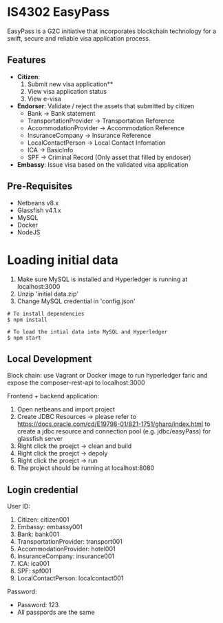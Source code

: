 # IS4302 EasyPass 

EasyPass is a G2C initiative that incorporates blockchain technology for a swift, secure and reliable visa application process.

## Features
- **Citizen**: 
    1. Submit new visa application**
    2. View visa application status
    3. View e-visa
- **Endorser**: Validate / reject the assets that submitted by citizen
    - Bank -> Bank statement
    - TransportationProvider -> Transportation Reference
    - AccommodationProvider -> Accommodation Reference 
    - InsuranceCompany -> Insurance Reference
    - LocalContactPerson -> Local Contact Infomation
    - ICA -> BasicInfo
    - SPF -> Criminal Record (Only asset that filled by endoser)
- **Embassy**: Issue visa based on the validated visa application

## Pre-Requisites
* Netbeans v8.x 
* Glassfish v4.1.x 
* MySQL 
* Docker
* NodeJS 

# Loading initial data
1. Make sure MySQL is installed and Hyperledger is running at localhost:3000
2. Unzip 'initial data.zip'
3. Change MySQL credential in 'config.json'
```shell
# To install dependencies 
$ npm install

# To load the intial data into MySQL and Hyperledger
$ npm start
```


## Local Development

Block chain: use Vagrant or Docker image to run hyperledger faric and expose the composer-rest-api to localhost:3000

Frontend + backend application: 
1. Open netbeans and import project 
2. Create JDBC Resources -> please refer to https://docs.oracle.com/cd/E19798-01/821-1751/gharo/index.html to create a jdbc resource and connection pool (e.g. jdbc/easyPass) for glassfish server
2. Right click the proejct -> clean and build
3. Right click the proejct -> depoly 
4. Right click the proejct -> run 
5. The project should be running at localhost:8080

## Login credential 
User ID: 
1. Citizen: citizen001
2. Embassy: embassy001
3. Bank: bank001
4. TransportationProvider: transport001
5. AccommodationProvider: hotel001
6. InsuranceCompany: insurance001
7. ICA: ica001
8. SPF: spf001
9. LocalContactPerson: localcontact001

Password:
* Password: 123
* All passpords are the same